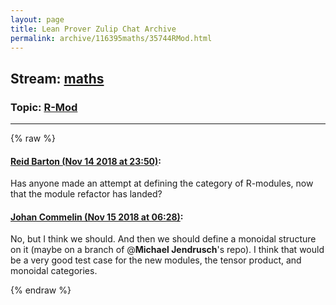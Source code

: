 ```yaml
---
layout: page
title: Lean Prover Zulip Chat Archive 
permalink: archive/116395maths/35744RMod.html
---
```


## Stream: [maths](index.html)
### Topic: [R-Mod](35744RMod.html)

---


{% raw %}
#### [ Reid Barton (Nov 14 2018 at 23:50)](https://leanprover.zulipchat.com/#narrow/stream/116395-maths/topic/R-Mod/near/147705857):
Has anyone made an attempt at defining the category of R-modules, now that the module refactor has landed?

#### [ Johan Commelin (Nov 15 2018 at 06:28)](https://leanprover.zulipchat.com/#narrow/stream/116395-maths/topic/R-Mod/near/147721952):
No, but I think we should. And then we should define a monoidal structure on it (maybe on a branch of @**Michael Jendrusch**'s repo). I think that would be a very good test case for the new modules, the tensor product, and monoidal categories.


{% endraw %}
